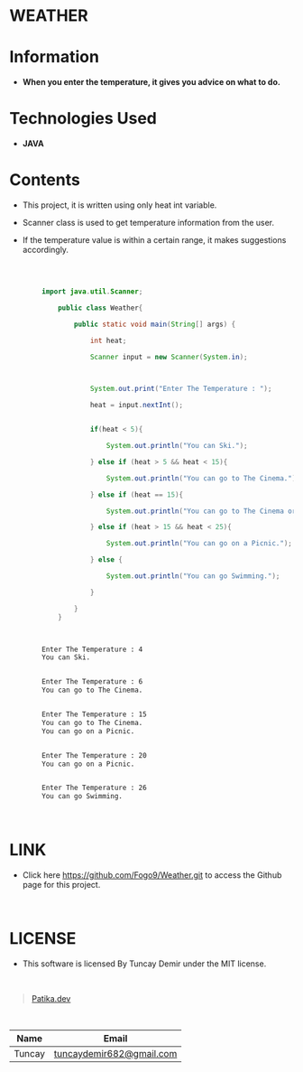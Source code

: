 # **WEATHER**

# Information

* **When you enter the temperature, it gives you advice on what to do.**

# Technologies Used

* **JAVA**

# Contents

* This project, it is written using only heat int variable.

* Scanner class is used to get temperature information from the user.

* If the temperature value is within a certain range, it makes suggestions accordingly.

<br />

```Java

        import java.util.Scanner;

            public class Weather{

                public static void main(String[] args) {

                    int heat;

                    Scanner input = new Scanner(System.in);



```

```Java

                    System.out.print("Enter The Temperature : ");

                    heat = input.nextInt();


                    if(heat < 5){

                        System.out.println("You can Ski.");

                    } else if (heat > 5 && heat < 15){

                        System.out.println("You can go to The Cinema.");

                    } else if (heat == 15){

                        System.out.println("You can go to The Cinema or on a Picnic.");

                    } else if (heat > 15 && heat < 25){

                        System.out.println("You can go on a Picnic.");

                    } else {

                        System.out.println("You can go Swimming.");

                    }

                }
            }



```

```bash

        Enter The Temperature : 4
        You can Ski.

```
```bash

        Enter The Temperature : 6
        You can go to The Cinema.

```
```bash

        Enter The Temperature : 15
        You can go to The Cinema.
        You can go on a Picnic.

```
```bash

        Enter The Temperature : 20
        You can go on a Picnic.

```
```bash

        Enter The Temperature : 26
        You can go Swimming.

```
<br />

# LINK

* Click here https://github.com/Fogo9/Weather.git to access the Github page for this project.

<br />

# LICENSE

* This software is licensed By Tuncay Demir under the MIT license.

<br />

>[Patika.dev](https://app.patika.dev/fogomurphy)

<br/>

| Name |  Email |
| ---- |  ----- |
| Tuncay | tuncaydemir682@gmail.com |
